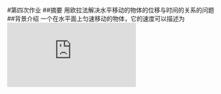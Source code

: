 #第四次作业
##摘要
用欧拉法解决水平移动的物体的位移与时间的关系的问题
##背景介绍
一个在水平面上匀速移动的物体，它的速度可以描述为
![](http://latex.codecogs.com/gif.latex?%5Cfrac%7B%5Cmathrm%7Bdx%7D%20%7D%7B%5Cmathrm%7Bd%7D%20t%7D%3Dv)
